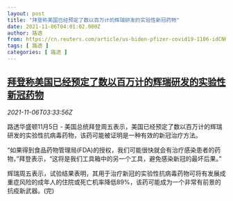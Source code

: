 ```yaml
---
layout: post
title: "拜登称美国已经预定了数以百万计的辉瑞研发的实验性新冠药物"
date: 2021-11-06T04:01:02.000Z
author: 路透
from: https://cn.reuters.com/article/us-biden-pfizer-covid19-1106-idCNKBS2HR02Q
tags: [ 路透 ]
categories: [ 路透 ]
---
```

<!--1636171262000-->
[拜登称美国已经预定了数以百万计的辉瑞研发的实验性新冠药物](https://cn.reuters.com/article/us-biden-pfizer-covid19-1106-idCNKBS2HR02Q)
------

<div>
<div><i>2021-11-06T03:33:56Z</i></div><p>路透华盛顿11月5日 - 美国总统拜登周五表示，美国已经预定了数以百万计的辉瑞研发的实验性抗病毒药物，该药可能被证明是一种有效的新冠治疗方法。</p><p>“如果得到食品药物管理局(FDA)的授权，我们可能很快就会有治疗感染患者的药物，”拜登表示，“这将是我们工具箱中的另一个工具，避免感染新冠的最坏后果。”</p><p>辉瑞周五表示，试验结果表明，其用于治疗新冠的实验性抗病毒药物可将有发展成重症风险的成年人的住院或死亡机率降低89%，该药可能成为一个非常有前景的抗疫新武器。(完)</p>
</div>
